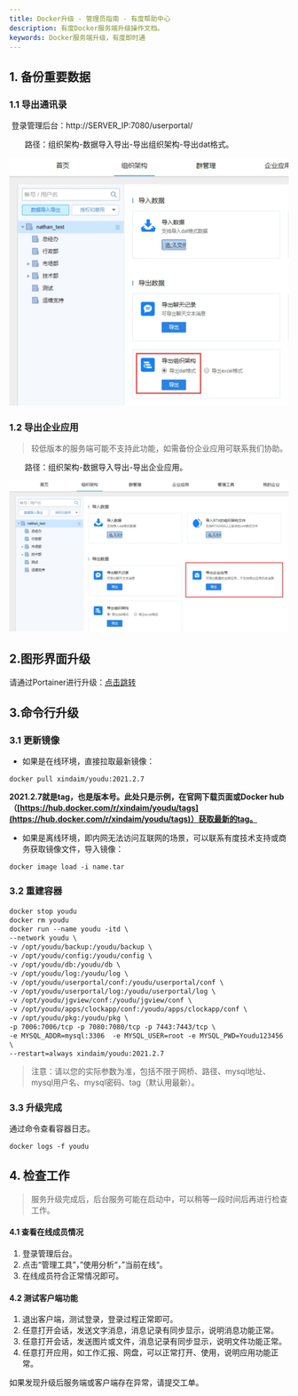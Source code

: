 ```yaml
---
title: Docker升级 - 管理员指南 - 有度帮助中心
description: 有度Docker服务端升级操作文档。
keywords: Docker服务端升级，有度即时通
---
```


## 1. 备份重要数据

### 1.1 导出通讯录

​	登录管理后台：http://SERVER_IP:7080/userportal/

　　路径：组织架构-数据导入导出-导出组织架构-导出dat格式。

![img](res/a01_00027/wps19.jpg)

### 1.2 导出企业应用

> 较低版本的服务端可能不支持此功能，如需备份企业应用可联系我们协助。

　　路径：组织架构-数据导入导出-导出企业应用。

![img](res/a01_00027/wps20.jpg)

## 2.图形界面升级

请通过Portainer进行升级：[点击跳转](a01_00024.md#10)

## 3.命令行升级

### 3.1 更新镜像

- 如果是在线环境，直接拉取最新镜像：

```
docker pull xindaim/youdu:2021.2.7
```

**2021.2.7就是tag，也是版本号。此处只是示例，在官网下载页面或Docker hub（[https://hub.docker.com/r/xindaim/youdu/tags](https://hub.docker.com/r/xindaim/youdu/tags)）获取最新的tag。**

- 如果是离线环境，即内网无法访问互联网的场景，可以联系有度技术支持或商务获取镜像文件，导入镜像：

```
docker image load -i name.tar
```

### 3.2 重建容器

```
docker stop youdu
docker rm youdu
docker run --name youdu -itd \
--network youdu \
-v /opt/youdu/backup:/youdu/backup \
-v /opt/youdu/config:/youdu/config \
-v /opt/youdu/db:/youdu/db \
-v /opt/youdu/log:/youdu/log \
-v /opt/youdu/userportal/conf:/youdu/userportal/conf \
-v /opt/youdu/userportal/log:/youdu/userportal/log \
-v /opt/youdu/jgview/conf:/youdu/jgview/conf \
-v /opt/youdu/apps/clockapp/conf:/youdu/apps/clockapp/conf \
-v /opt/youdu/pkg:/youdu/pkg \
-p 7006:7006/tcp -p 7080:7080/tcp -p 7443:7443/tcp \
-e MYSQL_ADDR=mysql:3306  -e MYSQL_USER=root -e MYSQL_PWD=Youdu123456 \
--restart=always xindaim/youdu:2021.2.7
```

> 注意：请以您的实际参数为准，包括不限于网桥、路径、mysql地址、mysql用户名、mysql密码、tag（默认用最新）。

### 3.3 升级完成

通过命令查看容器日志。

```
docker logs -f youdu
```

## 4. 检查工作

> 服务升级完成后，后台服务可能在启动中，可以稍等一段时间后再进行检查工作。

#### 4.1 查看在线成员情况

1. 登录管理后台。
2. 点击“管理工具”，”使用分析“，”当前在线“。
3. 在线成员符合正常情况即可。

#### 4.2 测试客户端功能

1. 退出客户端，测试登录，登录过程正常即可。
2. 任意打开会话，发送文字消息，消息记录有同步显示，说明消息功能正常。
3. 任意打开会话，发送图片或文件，消息记录有同步显示，说明文件功能正常。
4. 任意打开应用，如工作汇报、网盘，可以正常打开、使用，说明应用功能正常。

如果发现升级后服务端或客户端存在异常，请提交工单。